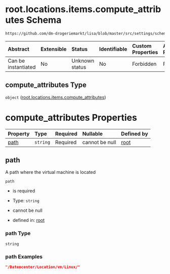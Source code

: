 # root.locations.items.compute\_attributes Schema

```txt
https://github.com/dm-drogeriemarkt/lisa/blob/master/src/settings/schema.json#/properties/locations/items/properties/compute_attributes
```



| Abstract            | Extensible | Status         | Identifiable | Custom Properties | Additional Properties | Access Restrictions | Defined In                                                                               |
| :------------------ | :--------- | :------------- | :----------- | :---------------- | :-------------------- | :------------------ | :--------------------------------------------------------------------------------------- |
| Can be instantiated | No         | Unknown status | No           | Forbidden         | Forbidden             | none                | [settings.schema.json\*](../../src/settings/settings.schema.json "open original schema") |

## compute\_attributes Type

`object` ([root.locations.items.compute\_attributes](settings-properties-rootlocations-rootlocationsitems-properties-rootlocationsitemscompute_attributes.md))

# compute\_attributes Properties

| Property      | Type     | Required | Nullable       | Defined by                                                                                                                                                                                                                                                                                |
| :------------ | :------- | :------- | :------------- | :---------------------------------------------------------------------------------------------------------------------------------------------------------------------------------------------------------------------------------------------------------------------------------------- |
| [path](#path) | `string` | Required | cannot be null | [root](settings-properties-rootlocations-rootlocationsitems-properties-rootlocationsitemscompute_attributes-properties-path.md "https://github.com/dm-drogeriemarkt/lisa/blob/master/src/settings/schema.json#/properties/locations/items/properties/compute_attributes/properties/path") |

## path

A path where the virtual machine is located

`path`

*   is required

*   Type: `string`

*   cannot be null

*   defined in: [root](settings-properties-rootlocations-rootlocationsitems-properties-rootlocationsitemscompute_attributes-properties-path.md "https://github.com/dm-drogeriemarkt/lisa/blob/master/src/settings/schema.json#/properties/locations/items/properties/compute_attributes/properties/path")

### path Type

`string`

### path Examples

```json
"/Datencenter/Location/vm/Linux/"
```
